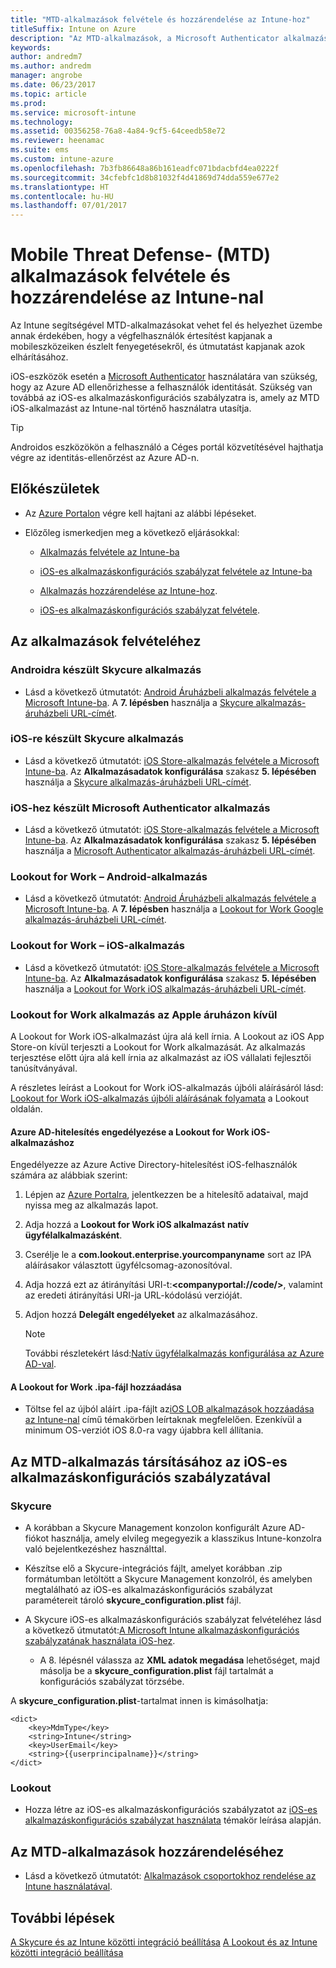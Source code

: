 ```yaml
---
title: "MTD-alkalmazások felvétele és hozzárendelése az Intune-hoz"
titleSuffix: Intune on Azure
description: "Az MTD-alkalmazások, a Microsoft Authenticator alkalmazás és az iOS-es konfigurációs szabályzat felvétele az Azure-beli Intune-ba"
keywords: 
author: andredm7
ms.author: andredm
manager: angrobe
ms.date: 06/23/2017
ms.topic: article
ms.prod: 
ms.service: microsoft-intune
ms.technology: 
ms.assetid: 00356258-76a8-4a84-9cf5-64ceedb58e72
ms.reviewer: heenamac
ms.suite: ems
ms.custom: intune-azure
ms.openlocfilehash: 7b3fb86648a86b161eadfc071bdacbfd4ea0222f
ms.sourcegitcommit: 34cfebfc1d8b81032f4d41869d74dda559e677e2
ms.translationtype: HT
ms.contentlocale: hu-HU
ms.lasthandoff: 07/01/2017
---
```

# <a name="add-and-assign-mobile-threat-defense-mtd-apps-with-intune"></a>Mobile Threat Defense- (MTD) alkalmazások felvétele és hozzárendelése az Intune-nal

Az Intune segítségével MTD-alkalmazásokat vehet fel és helyezhet üzembe annak érdekében, hogy a végfelhasználók értesítést kapjanak a mobileszközeiken észlelt fenyegetésekről, és útmutatást kapjanak azok elhárításához.

iOS-eszközök esetén a [Microsoft Authenticator](https://docs.microsoft.com/azure/multi-factor-authentication/end-user/microsoft-authenticator-app-how-to) használatára van szükség, hogy az Azure AD ellenőrizhesse a felhasználók identitását. Szükség van továbbá az iOS-es alkalmazáskonfigurációs szabályzatra is, amely az MTD iOS-alkalmazást az Intune-nal történő használatra utasítja.

> [!TIP]
> Androidos eszközökön a felhasználó a Céges portál közvetítésével hajthatja végre az identitás-ellenőrzést az Azure AD-n.

## <a name="before-you-begin"></a>Előkészületek

-   Az [Azure Portalon](https://portal.azure.com/) végre kell hajtani az alábbi lépéseket.

-   Előzőleg ismerkedjen meg a következő eljárásokkal:

    -   [Alkalmazás felvétele az Intune-ba](apps-add.md)

    -   [iOS-es alkalmazáskonfigurációs szabályzat felvétele az Intune-ba](https://docs.microsoft.com/intune/deploy-use/configure-ios-apps-with-mobile-app-configuration-policies-in-microsoft-intune)

    -   [Alkalmazás hozzárendelése az Intune-hoz](https://docs.microsoft.com/intune/deploy-use/deploy-apps-in-microsoft-intune).

    -   [iOS-es alkalmazáskonfigurációs szabályzat felvétele](https://docs.microsoft.com/intune/deploy-use/configure-ios-apps-with-mobile-app-configuration-policies-in-microsoft-intune).

## <a name="to-add-apps"></a>Az alkalmazások felvételéhez

### <a name="skycure-app-for-android"></a>Androidra készült Skycure alkalmazás

- Lásd a következő útmutatót: [Android Áruházbeli alkalmazás felvétele a Microsoft Intune-ba](store-apps-android.md). A **7. lépésben** használja a [ Skycure alkalmazás-áruházbeli URL-címét](https://play.google.com/store/apps/details?id=com.skycure.skycure).

### <a name="skycure-app-for-ios"></a>iOS-re készült Skycure alkalmazás

- Lásd a következő útmutatót: [iOS Store-alkalmazás felvétele a Microsoft Intune-ba](store-apps-ios.md). Az **Alkalmazásadatok konfigurálása** szakasz **5. lépésében** használja a [Skycure alkalmazás-áruházbeli URL-címét](https://itunes.apple.com/us/app/skycure/id695620821?mt=8).

### <a name="microsoft-authenticator-app-for-ios"></a>iOS-hez készült Microsoft Authenticator alkalmazás

- Lásd a következő útmutatót: [iOS Store-alkalmazás felvétele a Microsoft Intune-ba](store-apps-ios.md). Az **Alkalmazásadatok konfigurálása** szakasz **5. lépésében** használja a [ Microsoft Authenticator alkalmazás-áruházbeli URL-címét](https://itunes.apple.com/us/app/microsoft-authenticator/id983156458?mt=8).

### <a name="lookout-for-work-android-app"></a>Lookout for Work – Android-alkalmazás

- Lásd a következő útmutatót: [Android Áruházbeli alkalmazás felvétele a Microsoft Intune-ba](store-apps-android.md). A **7. lépésben** használja a [ Lookout for Work Google alkalmazás-áruházbeli URL-címét](https://play.google.com/store/apps/details?id=com.lookout.enterprise).

### <a name="lookout-for-work-ios-app"></a>Lookout for Work – iOS-alkalmazás

- Lásd a következő útmutatót: [iOS Store-alkalmazás felvétele a Microsoft Intune-ba](store-apps-ios.md). Az **Alkalmazásadatok konfigurálása** szakasz **5. lépésében** használja a [ Lookout for Work iOS alkalmazás-áruházbeli URL-címét](https://itunes.apple.com/us/app/lookout-for-work/id997193468?mt=8).

### <a name="lookout-for-work-app-outside-the-apple-store"></a>Lookout for Work alkalmazás az Apple áruházon kívül

A Lookout for Work iOS-alkalmazást újra alá kell írnia. A Lookout az iOS App Store-on kívül terjeszti a Lookout for Work alkalmazását. Az alkalmazás terjesztése előtt újra alá kell írnia az alkalmazást az iOS vállalati fejlesztői tanúsítványával.

A részletes leírást a Lookout for Work iOS-alkalmazás újbóli aláírásáról lásd: [Lookout for Work iOS-alkalmazás újbóli aláírásának folyamata](https://personal.support.lookout.com/hc/articles/114094038714) a Lookout oldalán.

#### <a name="enable-azure-ad-authentication-for-lookout-for-work-ios-app"></a>Azure AD-hitelesítés engedélyezése a Lookout for Work iOS-alkalmazáshoz

Engedélyezze az Azure Active Directory-hitelesítést iOS-felhasználók számára az alábbiak szerint:

1. Lépjen az [Azure Portalra](https://portal.sazure.com), jelentkezzen be a hitelesítő adataival, majd nyissa meg az alkalmazás lapot.
  
2. Adja hozzá a **Lookout for Work iOS alkalmazást** **natív ügyfélalkalmazásként**.

3. Cserélje le a **com.lookout.enterprise.yourcompanyname** sort az IPA aláírásakor választott ügyfélcsomag-azonosítóval.

4.  Adja hozzá ezt az átirányítási URI-t:**&lt;companyportal://code/>**, valamint az eredeti átirányítási URI-ja URL-kódolású verzióját.

5.  Adjon hozzá **Delegált engedélyeket** az alkalmazásához.

    > [!NOTE] 
    > További részletekért lásd:[Natív ügyfélalkalmazás konfigurálása az Azure AD-val](https://azure.microsoft.com/documentation/articles/app-service-mobile-how-to-configure-active-directory-authentication/#optional-configure-a-native-client-application).

#### <a name="add-the-lookout-for-work-ipa-file"></a>A Lookout for Work .ipa-fájl hozzáadása

- Töltse fel az újból aláírt .ipa-fájlt az[iOS LOB alkalmazások hozzáadása az Intune-nal](lob-apps-ios.md) című témakörben leírtaknak megfelelően. Ezenkívül a minimum OS-verziót iOS 8.0-ra vagy újabbra kell állítania.

## <a name="to-associate-the-mtd-app-with-an-ios-app-configuration-policy"></a>Az MTD-alkalmazás társításához az iOS-es alkalmazáskonfigurációs szabályzatával

### <a name="for-skycure"></a>Skycure

-   A korábban a Skycure Management konzolon konfigurált Azure AD-fiókot használja, amely elvileg megegyezik a klasszikus Intune-konzolra való bejelentkezéshez használttal.

-   Készítse elő a Skycure-integrációs fájlt, amelyet korábban .zip formátumban letöltött a Skycure Management konzolról, és amelyben megtalálható az iOS-es alkalmazáskonfigurációs szabályzat paramétereit tároló **skycure\_configuration.plist** fájl.

- A Skycure iOS-es alkalmazáskonfigurációs szabályzat felvételéhez lásd a következő útmutatót:[A Microsoft Intune alkalmazáskonfigurációs szabályzatának használata iOS-hez](app-configuration-policies-use-ios.md).
    - A 8. lépésnél válassza az **XML adatok megadása** lehetőséget, majd másolja be a **skycure_configuration.plist** fájl tartalmát a konfigurációs szabályzat törzsébe.

A **skycure_configuration.plist**-tartalmat innen is kimásolhatja:

```
<dict>
    <key>MdmType</key>
    <string>Intune</string>
    <key>UserEmail</key>
    <string>{{userprincipalname}}</string>
</dict>

```
### <a name="for-lookout"></a>Lookout

- Hozza létre az iOS-es alkalmazáskonfigurációs szabályzatot az [iOS-es alkalmazáskonfigurációs szabályzat használata](app-configuration-policies-use-ios.md) témakör leírása alapján.

## <a name="to-assign-mtd-apps"></a>Az MTD-alkalmazások hozzárendeléséhez

- Lásd a következő útmutatót: [Alkalmazások csoportokhoz rendelése az Intune használatával](apps-deploy.md).

## <a name="next-steps"></a>További lépések

[A Skycure és az Intune közötti integráció beállítása](skycure-mtd-connector-integration.md)
[A Lookout és az Intune közötti integráció beállítása](lookout-mtd-connector-integration.md)
